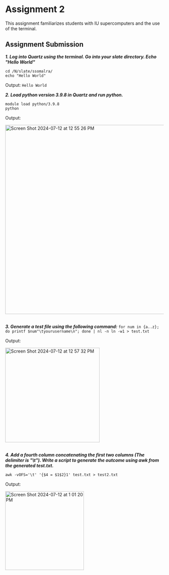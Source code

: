 # Assignment 2
This assignment familiarizes students with IU supercomputers and the use of the terminal.

## Assignment Submission
**_1. Log into Quartz using the terminal. Go into your slate directory. Echo "Hello World"_**
```
cd /N/slate/ssomalra/
echo "Hello World"
```
Output: ```Hello World```

**_2. Load python version 3.9.8 in Quartz and run python._**
```
module load python/3.9.8
python
```
Output:

<img width="600" alt="Screen Shot 2024-07-12 at 12 55 26 PM" src="https://github.com/user-attachments/assets/3ede1c61-3682-419c-a7c3-a7fc74f9364e">

<br> **_3. Generate a test file using the following command:_** ```for num in {a..z}; do printf $num"\tyourusername\n"; done | nl -n ln -w1 > test.txt```

Output:

<img width="300" alt="Screen Shot 2024-07-12 at 12 57 32 PM" src="https://github.com/user-attachments/assets/3620789d-5cca-4bfe-84ae-d0c119fe60d1">

<br> **_4. Add a fourth column concatenating the first two columns (The delimiter is "\t"). Write a script to generate the outcome using awk from the generated test.txt._**

```
awk -vOFS='\t' '{$4 = $1$2}1' test.txt > test2.txt
```

Output:

<img width="250" alt="Screen Shot 2024-07-12 at 1 01 20 PM" src="https://github.com/user-attachments/assets/9871d545-d4cc-448e-841a-932553f68b82">
